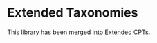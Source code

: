 # Extended Taxonomies #

This library has been merged into [Extended CPTs](https://github.com/johnbillion/extended-cpts).
